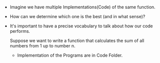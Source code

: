 
- Imagine we have multiple Implementations(Code) of the same function.
- How can we determine which one is the best (and in what sense)?



- It's important to have a precise vocabulary to talk about how our code performs.

  Suppose we want to write a function that calculates the sum of all numbers from 1 up to number n.
  - Implementation of the Programs are in Code Folder.